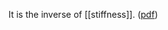 It is the inverse of [[stiffness]].  ([pdf](zotero://open-pdf/library/items/ZTFTC588?page=8&annotation=Y7WR9L6I))